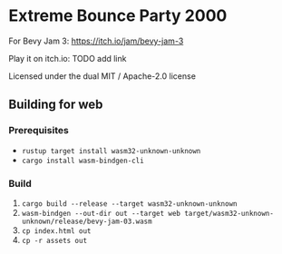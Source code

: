 # Extreme Bounce Party 2000

For Bevy Jam 3: https://itch.io/jam/bevy-jam-3

Play it on itch.io: TODO add link

Licensed under the dual MIT / Apache-2.0 license

## Building for web
### Prerequisites
* `rustup target install wasm32-unknown-unknown`
* `cargo install wasm-bindgen-cli`
### Build
1. `cargo build --release --target wasm32-unknown-unknown`
1. `wasm-bindgen --out-dir out --target web target/wasm32-unknown-unknown/release/bevy-jam-03.wasm`
1. `cp index.html out`
1. `cp -r assets out`
